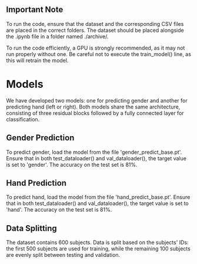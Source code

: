 ## Important Note
To run the code, ensure that the dataset and the corresponding CSV files are placed in the correct folders. The dataset should be placed alongside the .ipynb file in a folder named ./archive/.

To run the code efficiently, a GPU is strongly recommended, as it may not run properly without one. Be careful not to execute the train_model() line, as this will retrain the model.


# Models
We have developed two models: one for predicting gender and another for predicting hand (left or right). Both models share the same architecture, consisting of three residual blocks followed by a fully connected layer for classification.

## Gender Prediction
To predict gender, load the model from the file 'gender_predict_base.pt'. Ensure that in both test_dataloader() and val_dataloader(), the target value is set to 'gender'.
The accuracy on the test set is 81%.

## Hand Prediction
To predict hand, load the model from the file 'hand_predict_base.pt'. Ensure that in both test_dataloader() and val_dataloader(), the target value is set to 'hand'.
The accuracy on the test set is 81%.

## Data Splitting
The dataset contains 600 subjects. Data is split based on the subjects' IDs: the first 500 subjects are used for training, while the remaining 100 subjects are evenly split between testing and validation.
